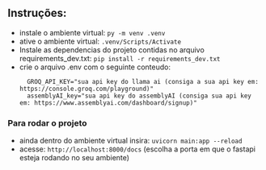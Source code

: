 ## Instruções:

- instale o ambiente virtual: `py -m venv .venv`
- ative o ambiente virtual: `.venv/Scripts/Activate`
- Instale as dependencias do projeto contidas no arquivo requirements_dev.txt: `pip install -r requirements_dev.txt` 
- crie o arquivo .env com o seguinte conteudo:
  ```  
    GROQ_API_KEY="sua api key do llama ai (consiga a sua api key em: https://console.groq.com/playground)"
    assemblyAI_key="sua api key do assemblyAI (consiga sua api key em: https://www.assemblyai.com/dashboard/signup)"
  ```
### Para rodar o projeto
- ainda dentro do ambiente virtual insira: `uvicorn main:app --reload`
- acesse: `http://localhost:8000/docs` (escolha a porta em que o fastapi esteja rodando no seu ambiente)
  
